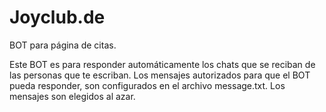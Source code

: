 # Joyclub.de
BOT para página de citas.

Este BOT es para responder automáticamente los chats que se reciban de las personas que te escriban. Los mensajes autorizados para que el BOT pueda responder, son configurados en el archivo message.txt. Los mensajes son elegidos al azar.
